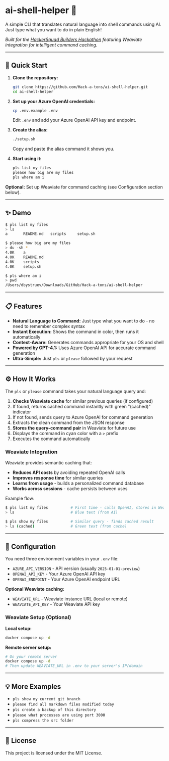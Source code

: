 # ai-shell-helper 🚀

A simple CLI that translates natural language into shell commands using AI. Just type what you want to do in plain English!

*Built for the [HackerSquad Builders Hackathon](https://hackersquad.io/builders/dashboard/events/cm5vmcvou000aov0lls2pmd3e) featuring Weaviate integration for intelligent command caching.*

---
## 🚀 Quick Start

1. **Clone the repository:**
   ```bash
   git clone https://github.com/Hack-a-tons/ai-shell-helper.git
   cd ai-shell-helper
   ```

2. **Set up your Azure OpenAI credentials:**
   ```bash
   cp .env.example .env
   ```
   Edit `.env` and add your Azure OpenAI API key and endpoint.

3. **Create the alias:**
   ```bash
   ./setup.sh
   ```
   Copy and paste the alias command it shows you.

4. **Start using it:**
   ```bash
   pls list my files
   please how big are my files
   pls where am i
   ```

**Optional:** Set up Weaviate for command caching (see Configuration section below).

---
## ✨ Demo

```bash
$ pls list my files
> ls
a		README.md	scripts		setup.sh

$ please how big are my files
> du -sh *
4.0K	a
4.0K	README.md
4.0K	scripts
4.0K	setup.sh

$ pls where am i
> pwd
/Users/dbystruev/Downloads/GitHub/Hack-a-tons/ai-shell-helper
```

---
## 📋 Features

* **Natural Language to Command:** Just type what you want to do - no need to remember complex syntax
* **Instant Execution:** Shows the command in color, then runs it automatically
* **Context-Aware:** Generates commands appropriate for your OS and shell
* **Powered by GPT-4.1:** Uses Azure OpenAI API for accurate command generation
* **Ultra-Simple:** Just `pls` or `please` followed by your request

---
## ⚙️ How It Works

The `pls` or `please` command takes your natural language query and:

1. **Checks Weaviate cache** for similar previous queries (if configured)
2. If found, returns cached command instantly with green "(cached)" indicator
3. If not found, sends query to Azure OpenAI for command generation
4. Extracts the clean command from the JSON response
5. **Stores the query-command pair** in Weaviate for future use
6. Displays the command in cyan color with a `>` prefix
7. Executes the command automatically

### Weaviate Integration

Weaviate provides semantic caching that:
- **Reduces API costs** by avoiding repeated OpenAI calls
- **Improves response time** for similar queries
- **Learns from usage** - builds a personalized command database
- **Works across sessions** - cache persists between uses

Example flow:
```bash
$ pls list my files          # First time - calls OpenAI, stores in Weaviate
> ls                         # Blue text (from AI)

$ pls show my files          # Similar query - finds cached result
> ls (cached)                # Green text (from cache)
```

---
## 🔧 Configuration

You need three environment variables in your `.env` file:

- `AZURE_API_VERSION` - API version (usually `2025-01-01-preview`)
- `OPENAI_API_KEY` - Your Azure OpenAI API key
- `OPENAI_ENDPOINT` - Your Azure OpenAI endpoint URL

**Optional Weaviate caching:**
- `WEAVIATE_URL` - Weaviate instance URL (local or remote)
- `WEAVIATE_API_KEY` - Your Weaviate API key

### Weaviate Setup (Optional)

**Local setup:**
```bash
docker compose up -d
```

**Remote server setup:**
```bash
# On your remote server
docker compose up -d
# Then update WEAVIATE_URL in .env to your server's IP/domain
```

---
## 💡 More Examples

* `pls show my current git branch`
* `please find all markdown files modified today`
* `pls create a backup of this directory`
* `please what processes are using port 3000`
* `pls compress the src folder`

---
## 📄 License

This project is licensed under the MIT License.
